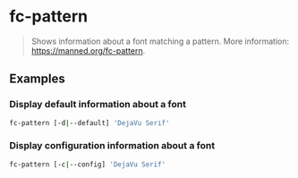 # fc-pattern

> Shows information about a font matching a pattern. More information: <https://manned.org/fc-pattern>.

## Examples

### Display default information about a font

```bash
fc-pattern [-d|--default] 'DejaVu Serif'
```

### Display configuration information about a font

```bash
fc-pattern [-c|--config] 'DejaVu Serif'
```

